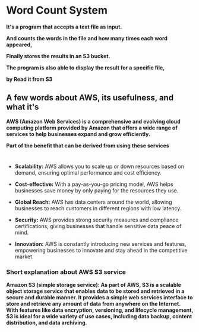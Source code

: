 # Word Count System

**It's a program that accepts a text file as input.**

**And counts the words in the file and how many times each word appeared,**

**Finally stores the results in an S3 bucket.**

**The program is also able to display the result for a specific file,**

**by Read it from S3**

## A few words about AWS, its usefulness, and what it's

**AWS (Amazon Web Services) is a comprehensive and evolving cloud computing platform provided by Amazon that offers a wide range of services to help businesses expand and grow efficiently.**

**Part of the benefit that can be derived from using these services**
#
- **Scalability:** AWS allows you to scale up or down resources based on demand, ensuring optimal performance and cost efficiency.
   
- **Cost-effective:** With a pay-as-you-go pricing model, AWS helps businesses save money by only paying for the resources they use.

- **Global Reach:** AWS has data centers around the world, allowing businesses to reach customers in different regions with low latency.

- **Security:** AWS provides strong security measures and compliance certifications, giving businesses that handle sensitive data peace of mind.

- **Innovation:** AWS is constantly introducing new services and features, empowering businesses to innovate and stay ahead in the competitive market.

### Short explanation about AWS S3 service

**Amazon S3 (simple storage service):
As part of AWS, S3 is a scalable object storage service that enables data to be stored and retrieved in a secure and durable manner. It provides a simple web services interface to store and retrieve any amount of data from anywhere on the Internet. With features like data encryption, versioning, and lifecycle management, S3 is ideal for a wide variety of use cases, including data backup, content distribution, and data archiving.**

